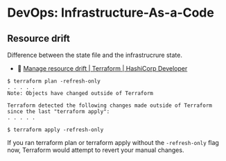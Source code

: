 # DevOps: Infrastructure-As-a-Code

## Resource drift

Difference between the state file and the infrastrucrure state.

- :beginner: [Manage resource drift | Terraform | HashiCorp Developer](https://developer.hashicorp.com/terraform/tutorials/state/resource-drift)

```
$ terraform plan -refresh-only
. . . . .
Note: Objects have changed outside of Terraform

Terraform detected the following changes made outside of Terraform since the last "terraform apply":
. . . . .

$ terraform apply -refresh-only
```

If you ran terraform plan or terraform apply without the `-refresh-only` flag now, Terraform would attempt to revert your manual changes.

